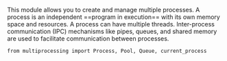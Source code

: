This module allows you to create and manage multiple processes.
A process is an independent ==program in execution== with its own memory space and resources. A process can have multiple threads.
Inter-process communication (IPC) mechanisms like pipes, queues, and shared memory are used to facilitate communication between processes.

`from multiprocessing import Process, Pool, Queue, current_process`